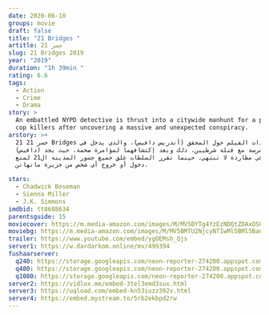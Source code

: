 ```yaml
---
date: 2020-06-10
groups: movie
draft: false
title: "21 Bridges "
artitle: 21 جسر
slug: 21 Bridges 2019
year: "2019"
duration: "1h 39min "
rating: 6.6
tags:
  - Action
  - Crime
  - Drama
story: >
  An embattled NYPD detective is thrust into a citywide manhunt for a pair of
  cop killers after uncovering a massive and unexpected conspiracy.
arstory: >+
  21 جسر 21 Bridges تدور أحداث الفيلم حول المحقق (أندريس دافيس)، والذي يدخل في
  مطاردة شرسة مع قتلة شرطيين، ذلك وبعد إكتشافهما لمؤامرة ضخمة، حيث يجد (دافيس)
  نفسه في مطاردة لا تنتهي، حينما تقرر السلطات غلق جميع جسور المدينة ال21 لمنع
  دخول أو خروج أي شخص من جزيرة مانهاتن.

stars:
  - Chadwick Boseman
  - Sienna Miller
  - J.K. Simmons
imdbid: tt8688634
parentsguide: 15
moviecover: https://m.media-amazon.com/images/M/MV5BYTg4YzEzNDQtZDAxOS00M2YyLTljZWEtNjk4YTc4NDM2NTBhXkEyXkFqcGdeQXVyMTkxNjUyNQ@@._V1_SY1000_CR0,0,562,1000_AL_.jpg
moviebg: https://m.media-amazon.com/images/M/MV5BMTU2NjcyNTIwMl5BMl5BanBnXkFtZTgwMjk3Njc5NzM@._V1_SY1000_CR0,0,1482,1000_AL_.jpg
trailer: https://www.youtube.com/embed/ygOEMsh_Qjs
server1: https://w.dardarkom.online/mv/499394
fushaarserver:
  q240: https://storage.googleapis.com/neon-reporter-274200.appspot.com/fushaar/media/28674/28674-240p.mp4
  q480: https://storage.googleapis.com/neon-reporter-274200.appspot.com/fushaar/media/28674/28674-480p.mp4
  q1080: https://storage.googleapis.com/neon-reporter-274200.appspot.com/fushaar/media/28674/28674.mp4
server2: https://vidlox.me/embed-3tel3emd3sux.html
server3: https://uqload.com/embed-kn53iuzz392v.html
server4: https://embed.mystream.to/5rb2ekbpd2rw
---
```

